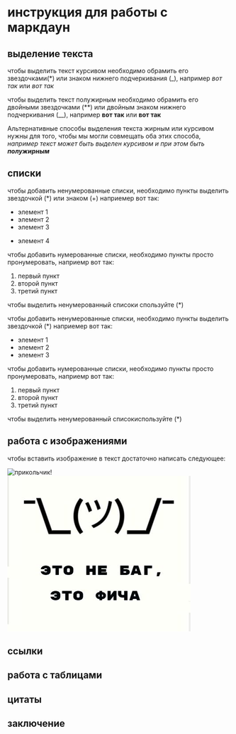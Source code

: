 # инструкция для работы с маркдаун

## выделение текста

чтобы выделить текст курсивом необходимо обрамить его звездочками(*) или знаком нижнего подчеркивания (_), например *вот так* или _вот так_

чтобы выделить текст полужирным необходимо обрамить его двойными звездочками (**) или двойным знаком нижнего подчеркивания (__), например **вот так** или __вот так__

Альтернативные способы выделения текста жирным или курсивом нужны для того, чтобы мы могли совмещать оба этих способа, _например текст может быть выделен курсивом и при этом быть **полужирным**_

## списки


чтобы добавить ненумерованные списки, необходимо пункты выделить звездочкой (*) или знаком (+) наприемер вот так:
* элемент 1
* элемент 2
* элемент 3
+ элемент 4

чтобы добавить нумерованные списки, необходимо пункты просто пронумеровать, наприемр вот так:
1. первый пункт
2. второй пункт
3. третий пункт

чтобы выделить ненумерованный списоки спользуйте (*)

чтобы добавить ненумерованные списки, необходимо пункты выделить звездочкой (*) наприемер вот так:
* элемент 1
* элемент 2
* элемент 3

чтобы добавить нумерованные списки, необходимо пункты просто пронумеровать, наприемр вот так:
1. первый пункт
2. второй пункт
3. третий пункт

чтобы выделить ненумерованный списокиспользуйте (*)

## работа с изображениями

чтобы вставить изображение в текст достаточно написать следующее:

![прикольчик!](programmer.png)
![привет, это не баг!](nebag.jpeg) 


## ссылки

## работа с таблицами

## цитаты

## заключение